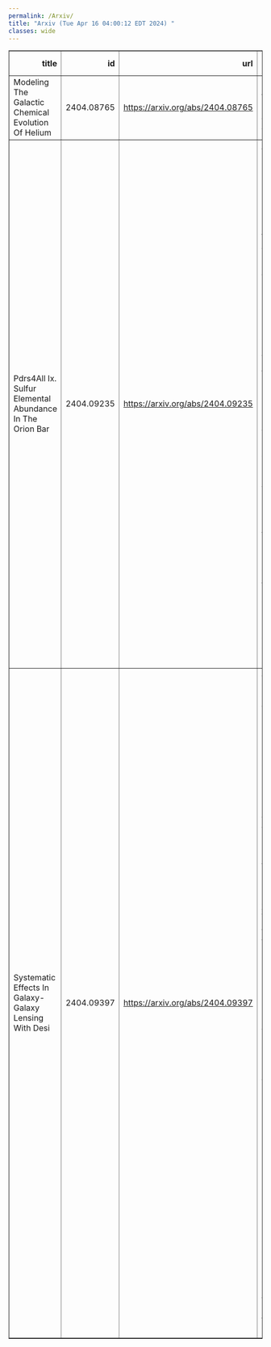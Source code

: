 ```yaml
---
permalink: /Arxiv/
title: "Arxiv (Tue Apr 16 04:00:12 EDT 2024) "
classes: wide
---
```

<table border="1" class="dataframe">
  <thead>
    <tr style="text-align: right;">
      <th>title</th>
      <th>id</th>
      <th>url</th>
      <th>authors</th>
      <th>Local Authors</th>
    </tr>
  </thead>
  <tbody>
    <tr>
      <td>Modeling The Galactic Chemical Evolution Of Helium</td>
      <td>2404.08765</td>
      <td><a href="https://arxiv.org/abs/2404.08765" target="_blank">https://arxiv.org/abs/2404.08765</a></td>
      <td>Miqaela K. Weller, David H. Weinberg, James W. Johnson</td>
      <td>David Weinberg, Miqaela Weller</td>
    </tr>
    <tr>
      <td>Pdrs4All Ix. Sulfur Elemental Abundance In The Orion Bar</td>
      <td>2404.09235</td>
      <td><a href="https://arxiv.org/abs/2404.09235" target="_blank">https://arxiv.org/abs/2404.09235</a></td>
      <td>Asunción Fuente, Evelyne Roueff, Franck Le Petit, Jacques Le Bourlot, Emeric Bron, Mark G. Wolfire, James F. Babb, Pei-Gen Yan, Takashi Onaka, John H. Black, Ilane Schroetter, Dries Van De Putte, Ameek Sidhu, Amélie Canin, Boris Trahin, Felipe Alarcón, Ryan Chown, Olga Kannavou, Olivier Berné, Emilie Habart, Els Peeters, Javier R. Goicoechea, Marion Zannese, Raphael Meshaka, Yoko Okada, Markus Röllig, Romane Le Gal, Dinalva A. Sales, Maria Elisabetta Palumbo, Giuseppe Antonio Baratta, Suzanne C. Madden, Naslim Neelamkodan, Ziwei E. Zhang, P. C. Stancil</td>
      <td>Ryan Chown</td>
    </tr>
    <tr>
      <td>Systematic Effects In Galaxy-Galaxy Lensing With Desi</td>
      <td>2404.09397</td>
      <td><a href="https://arxiv.org/abs/2404.09397" target="_blank">https://arxiv.org/abs/2404.09397</a></td>
      <td>J. U. Lange, C. Blake, C. Saulder, N. Jeffrey, J. Derose, G. Beltz-Mohrmann, N. Emas, C. Garcia-Quintero, B. Hadzhiyska, S. Heydenreich, M. Ishak, S. Joudaki, E. Jullo, A. Krolewski, A. Leauthaud, L. Medina-Varela, A. Porredon, G. Rossi, R. Ruggeri, E. Xhakaj, S. Yuan, J. Aguilar, S. Ahlen, D. Brooks, T. Claybaugh, A. De La Macorra, P. Doel, K. Fanning, S. Ferraro, A. Font-Ribera, J. E. Forero-Romero, E. Gaztañaga, S. Gontcho A Gontcho, S. Juneau, R. Kehoe, T. Kisner, A. Kremin, M. Landriau, M. E. Levi, M. Manera, R. Miquel, J. Moustakas, E. Mueller, A. D. Myers, J. Nie, G. Niz, N. Palanque-Delabrouille, C. Poppett, M. Rezaie, E. Sanchez, M. Schubnell, H. Seo, J. Silber, D. Sprayberry, G. Tarlé, M. Vargas-Magaña, R. H. Wechsler, Z. Zhou, H. Zou</td>
      <td>Kevin Fanning</td>
    </tr>
  </tbody>
</table>
